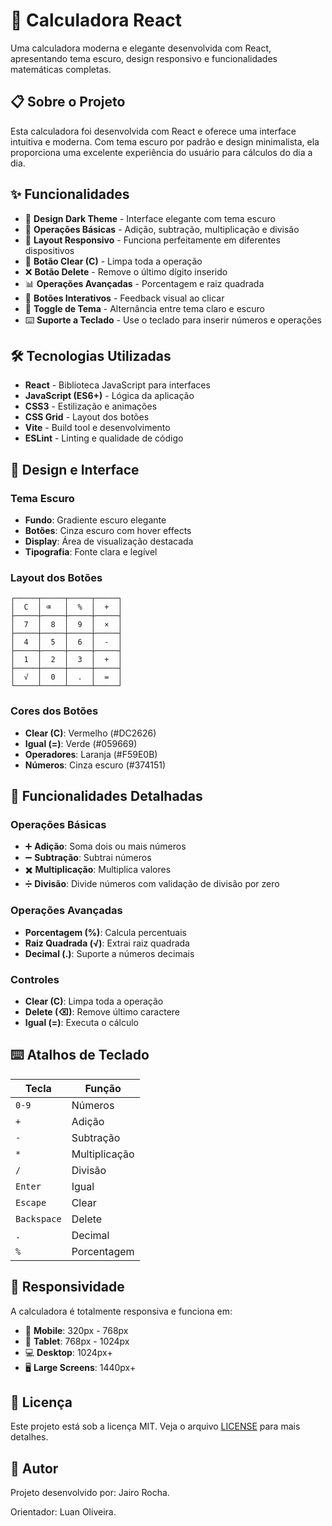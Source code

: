 # 🧮 Calculadora React

Uma calculadora moderna e elegante desenvolvida com React, apresentando tema escuro, design responsivo e funcionalidades matemáticas completas.

## 📋 Sobre o Projeto

Esta calculadora foi desenvolvida com React e oferece uma interface intuitiva e moderna. Com tema escuro por padrão e design minimalista, ela proporciona uma excelente experiência do usuário para cálculos do dia a dia.

## ✨ Funcionalidades

- 🎨 **Design Dark Theme** - Interface elegante com tema escuro
- 🔢 **Operações Básicas** - Adição, subtração, multiplicação e divisão
- 📱 **Layout Responsivo** - Funciona perfeitamente em diferentes dispositivos
- 🧹 **Botão Clear (C)** - Limpa toda a operação
- ❌ **Botão Delete** - Remove o último dígito inserido
- 📊 **Operações Avançadas** - Porcentagem e raiz quadrada
- 🔘 **Botões Interativos** - Feedback visual ao clicar
- 🌙 **Toggle de Tema** - Alternância entre tema claro e escuro
- ⌨️ **Suporte a Teclado** - Use o teclado para inserir números e operações

## 🛠️ Tecnologias Utilizadas

- **React** - Biblioteca JavaScript para interfaces
- **JavaScript (ES6+)** - Lógica da aplicação
- **CSS3** - Estilização e animações
- **CSS Grid** - Layout dos botões
- **Vite** - Build tool e desenvolvimento
- **ESLint** - Linting e qualidade de código


## 🎨 Design e Interface

### Tema Escuro
- **Fundo**: Gradiente escuro elegante
- **Botões**: Cinza escuro com hover effects
- **Display**: Área de visualização destacada
- **Tipografia**: Fonte clara e legível

### Layout dos Botões
```
┌─────┬─────┬─────┬─────┐
│  C  │ ⌫   │  %  │  +  │
├─────┼─────┼─────┼─────┤
│  7  │  8  │  9  │  ×  │
├─────┼─────┼─────┼─────┤
│  4  │  5  │  6  │  -  │
├─────┼─────┼─────┼─────┤
│  1  │  2  │  3  │  +  │
├─────┼─────┼─────┼─────┤
│  √  │  0  │  .  │  =  │
└─────┴─────┴─────┴─────┘
```

### Cores dos Botões
- **Clear (C)**: Vermelho (#DC2626)
- **Igual (=)**: Verde (#059669)
- **Operadores**: Laranja (#F59E0B)
- **Números**: Cinza escuro (#374151)

## 🔧 Funcionalidades Detalhadas

### Operações Básicas
- ➕ **Adição**: Soma dois ou mais números
- ➖ **Subtração**: Subtrai números
- ✖️ **Multiplicação**: Multiplica valores
- ➗ **Divisão**: Divide números com validação de divisão por zero

### Operações Avançadas
- **Porcentagem (%)**: Calcula percentuais
- **Raiz Quadrada (√)**: Extrai raiz quadrada
- **Decimal (.)**: Suporte a números decimais

### Controles
- **Clear (C)**: Limpa toda a operação
- **Delete (⌫)**: Remove último caractere
- **Igual (=)**: Executa o cálculo

## ⌨️ Atalhos de Teclado

| Tecla | Função |
|-------|--------|
| `0-9` | Números |
| `+` | Adição |
| `-` | Subtração |
| `*` | Multiplicação |
| `/` | Divisão |
| `Enter` | Igual |
| `Escape` | Clear |
| `Backspace` | Delete |
| `.` | Decimal |
| `%` | Porcentagem |

## 📱 Responsividade

A calculadora é totalmente responsiva e funciona em:

- 📱 **Mobile**: 320px - 768px
- 📱 **Tablet**: 768px - 1024px
- 💻 **Desktop**: 1024px+
- 🖥️ **Large Screens**: 1440px+

## 📝 Licença

Este projeto está sob a licença MIT. Veja o arquivo [LICENSE](LICENSE) para mais detalhes.

## 👤 Autor

Projeto desenvolvido por: Jairo Rocha.

Orientador: Luan Oliveira.
